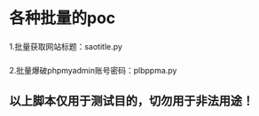 # 各种批量的poc
### 
1.批量获取网站标题：saotitle.py
### 
2.批量爆破phpmyadmin账号密码：plbppma.py

## 以上脚本仅用于测试目的，切勿用于非法用途！
